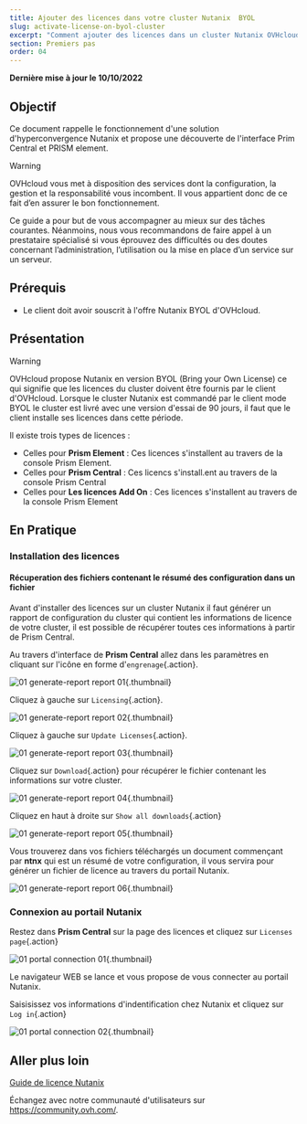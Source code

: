 ```yaml
---
title: Ajouter des licences dans votre cluster Nutanix  BYOL
slug: activate-license-on-byol-cluster
excerpt: "Comment ajouter des licences dans un cluster Nutanix OVHcloud dans l'offre BYOL"
section: Premiers pas
order: 04
---
```


**Dernière mise à jour le 10/10/2022**

## Objectif

Ce document rappelle le fonctionnement d'une solution d'hyperconvergence Nutanix et propose une découverte de l'interface Prim Central et PRISM element.

> [!warning]
> OVHcloud vous met à disposition des services dont la configuration, la gestion et la responsabilité vous incombent. Il vous appartient donc de ce fait d’en assurer le bon fonctionnement.
>
> Ce guide a pour but de vous accompagner au mieux sur des tâches courantes. Néanmoins, nous vous recommandons de faire appel à un prestataire spécialisé si vous éprouvez des difficultés ou des doutes concernant l’administration, l’utilisation ou la mise en place d’un service sur un serveur.
>

## Prérequis

- Le client doit avoir souscrit à l'offre Nutanix BYOL d'OVHcloud.

## Présentation

> [!warning]
>
> OVHcloud propose Nutanix en version BYOL (Bring your Own License) ce qui signifie que les licences du cluster doivent être fournis par le client d'OVHcloud.
> Lorsque le cluster Nutanix est commandé par le client mode BYOL le cluster est livré avec une version d'essai de 90 jours, il faut que le client installe ses licences dans cette période.
>

Il existe trois types de licences :

* Celles pour **Prism Element** : Ces licences s'installent au travers de la console Prism Element.
* Celles pour **Prism Central** : Ces licencs s'install.ent au travers de la console Prism Central
* Celles pour **Les licences Add On** : Ces licences s'installent au travers de la console Prism Element

## En Pratique

### Installation des licences

#### Récuperation des fichiers contenant le résumé des configuration dans un fichier

Avant d'installer des licences sur un cluster Nutanix il faut générer un rapport de configuration du cluster qui contient les informations de licence de votre cluster, il est possible de récupérer toutes ces informations à partir de Prism Central.

Au travers d'interface de **Prism Central** allez dans les paramètres en cliquant sur l'icône en forme d'`engrenage`{.action}.

![01 generate-report report 01](images/01-generate-report01.png){.thumbnail}

Cliquez à gauche sur `Licensing`{.action}.

![01 generate-report report 02](images/01-generate-report02.png){.thumbnail}

Cliquez à gauche sur `Update Licenses`{.action}.

![01 generate-report report 03](images/01-generate-report03.png){.thumbnail}

Cliquez sur `Download`{.action} pour récupérer le fichier contenant les informations sur votre cluster.

![01 generate-report report 04](images/01-generate-report04.png){.thumbnail}

Cliquez en haut à droite sur  `Show all downloads`{.action}

![01 generate-report report 05](images/01-generate-report05.png){.thumbnail}

Vous trouverez dans vos fichiers téléchargés un document commençant par **ntnx** qui est un résumé de votre configuration, il vous servira pour générer un fichier de licence au travers du portail Nutanix.

![01 generate-report report 06](images/01-generate-report06.png){.thumbnail}

### Connexion au portail Nutanix 

Restez dans **Prism Central** sur la page des licences et cliquez sur `Licenses page`{.action}

![01 portal connection 01](images/01-portal-connection01.png){.thumbnail}

Le navigateur WEB se lance et vous propose de vous connecter au portail Nutanix.

Saisisissez vos informations d'indentification chez Nutanix et cliquez sur `Log in`{.action}

![01 portal connection 02](images/01-portal-connection03.png){.thumbnail}








## Aller plus loin

[Guide de licence Nutanix](https://portal.nutanix.com/page/documents/details?targetId=Licensing-Guide:lic-lic-manage-manual-c.html)

Échangez avec notre communauté d'utilisateurs sur <https://community.ovh.com/>.

